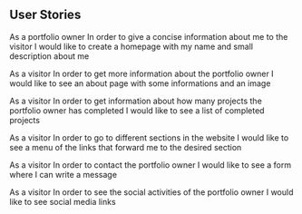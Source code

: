 ## User Stories

As a portfolio owner
In order to give a concise information about me to the visitor 
I would like to create a homepage with my name and small description about me

As a visitor
In order to get more information about the portfolio owner
I would like to see an about page with some informations and an image

As a visitor
In order to get information about how many projects the portfolio owner has completed
I would like to see a list of completed projects

As a visitor 
In order to go to different sections in the website
I would like to see a menu of the links that forward me to the desired section

As a visitor
In order to contact the portfolio owner
I would like to see a form where I can write a message

As a visitor
In order to see the social activities of the portfolio owner
I would like to see social media links